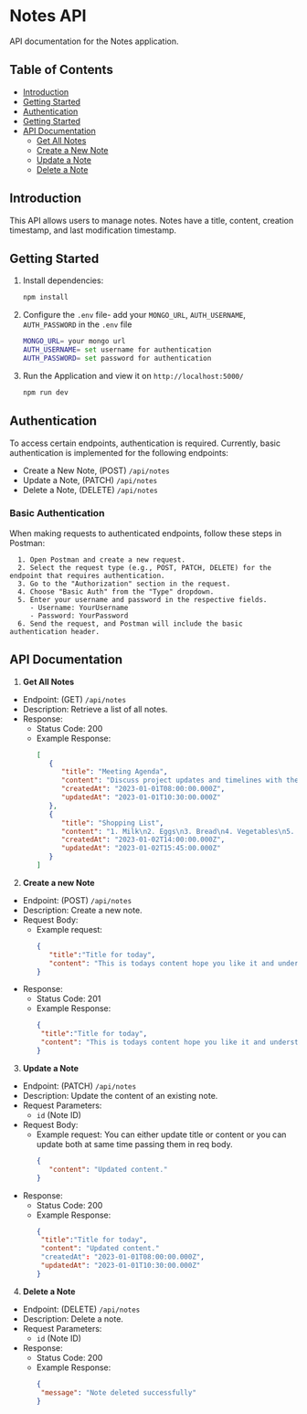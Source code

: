 # Notes API

API documentation for the Notes application.

## Table of Contents
- [Introduction](#introduction)
- [Getting Started](#getting-started)
- [Authentication](#Authentication)
- [Getting Started](#getting-started)
- [API Documentation](#api-documentation)
  - [Get All Notes](#get-all-notes)
  - [Create a New Note](#create-a-new-note)
  - [Update a Note](#update-a-note)
  - [Delete a Note](#delete-a-note)

## Introduction

This API allows users to manage notes. Notes have a title, content, creation timestamp, and last modification timestamp.

## Getting Started

1. Install dependencies:

   ```bash
   npm install

2. Configure the `.env` file- add your `MONGO_URL`, `AUTH_USERNAME`, `AUTH_PASSWORD` in the `.env` file

   ```bash
   MONGO_URL= your mongo url
   AUTH_USERNAME= set username for authentication
   AUTH_PASSWORD= set password for authentication

3. Run the Application and view it on `http://localhost:5000/`

   ```bash
   npm run dev

## Authentication

To access certain endpoints, authentication is required. Currently, basic authentication is implemented for the following endpoints:

- Create a New Note, (POST) `/api/notes`
- Update a Note, (PATCH) `/api/notes`
- Delete a Note, (DELETE) `/api/notes`

### Basic Authentication

When making requests to authenticated endpoints, follow these steps in Postman:

      1. Open Postman and create a new request.
      2. Select the request type (e.g., POST, PATCH, DELETE) for the endpoint that requires authentication.
      3. Go to the "Authorization" section in the request.
      4. Choose "Basic Auth" from the "Type" dropdown.
      5. Enter your username and password in the respective fields.
         - Username: YourUsername
         - Password: YourPassword
      6. Send the request, and Postman will include the basic authentication header.



## API Documentation

1. **Get All Notes**
* Endpoint: (GET) `/api/notes`
* Description: Retrieve a list of all notes.
* Response:
   - Status Code: 200
   - Example Response:
      ```json
      [
         {
            "title": "Meeting Agenda",
            "content": "Discuss project updates and timelines with the team. Assign tasks for the upcoming sprint.",
            "createdAt": "2023-01-01T08:00:00.000Z",
            "updatedAt": "2023-01-01T10:30:00.000Z"
         },
         {
            "title": "Shopping List",
            "content": "1. Milk\n2. Eggs\n3. Bread\n4. Vegetables\n5. Snacks",
            "createdAt": "2023-01-02T14:00:00.000Z",
            "updatedAt": "2023-01-02T15:45:00.000Z"
         }
      ]
      ```  
2. **Create a new Note**
* Endpoint: (POST) `/api/notes`
* Description: Create a new note.
* Request Body:
   - Example request:
      ```json
      {
         "title":"Title for today",
         "content": "This is todays content hope you like it and understood"
      }
      ```
* Response:
   - Status Code: 201
   - Example Response:
        ```json
      {
         "title":"Title for today",
         "content": "This is todays content hope you like it and understood"
      }
      ``` 

3. **Update a Note**
* Endpoint: (PATCH) `/api/notes`
* Description: Update the content of an existing note.
* Request Parameters:
   - `id` (Note ID)
* Request Body:
   - Example request: You can either update title or content or you can update both at same time passing them in req body.
      ```json
      {
         "content": "Updated content."
      }

      ```
* Response:
   - Status Code: 200
   - Example Response:
        ```json
      {
         "title":"Title for today",
         "content": "Updated content."
         "createdAt": "2023-01-01T08:00:00.000Z",
         "updatedAt": "2023-01-01T10:30:00.000Z"
      }
      ``` 
      
4. **Delete a Note**
* Endpoint: (DELETE) `/api/notes`
* Description: Delete a note.
* Request Parameters:
   - `id` (Note ID)
* Response:
   - Status Code: 200
   - Example Response:
        ```json
      {
         "message": "Note deleted successfully"
      }
      ``` 
      

